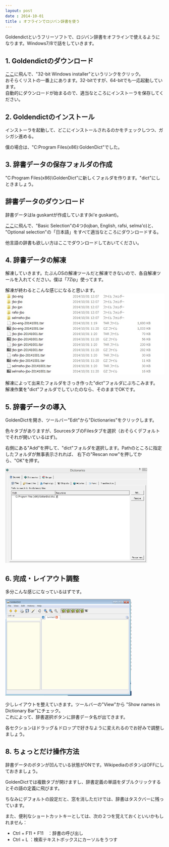 ```yaml
---
layout: post
date : 2014-10-01
title : オフラインでロジバン辞書を使う
---
```



<p>Goldendictというフリーソフトで、ロジバン辞書をオフラインで使えるようになります。Windows7/8で話をしていきます。</p>

<section >
<h2 >1. Goldendictのダウンロード</h2>
<p><a href="http://goldendict.org/download.php">ここ</a>に飛んで、"32-bit Windows installer"というリンクをクリック。<br>
おそらくリストの一番上にあります。32-bitですが、64-bitでも一応起動しています。<br>
自動的にダウンロードが始まるので、適当なところにインストーラを保存してください。
</p></section>

<section >
<h2 >2. Goldendictのインストール</h2>
<p>インストーラを起動して、どこにインストールされるのかをチェックしつつ、ガシガシ進める。</p>
<p>僕の場合は、"C:Program Files(x86):GoldenDict"でした。</p>
</section>

<section >
<h2 >3. 辞書データの保存フォルダの作成</h2>
<p >"C:Program Files(x86)\GoldenDict"に新しくフォルダを作ります。"dict"にしときましょう。</p>
</section>


## 辞書データのダウンロード

辞書データはla guskantが作成しています(ki'e guskant)。

<a href="http://guskant.github.io/lojbo/stardict.html">ここ</a>に飛んで、"Basic Selection"の4つ(lojban, English, rafsi, selma'o)と、  
"Optional selection"の「日本語」をすべて適当なところにダウンロードする。

他言語の辞書も欲しい方はここでダウンロードしておいてください。

<section >
<h2 >4. 辞書データの解凍</h2>
<p >解凍していきます。たぶんOSの解凍ツールだと解凍できないので、各自解凍ツールを入れてください。僕は「7Zip」使ってます。</p>
<p >解凍が終わるとこんな感じになると思います。<br>
<img src="./jbo_goldendict_pic/001.jpg"></img></p>
<p >解凍によって出来たフォルダをさっき作った"dict"フォルダにぶちこみます。<br>
解凍作業を"dict"フォルダでしていたのなら、そのままでOKです。</p>
</section>

<section >
<h2 >5. 辞書データの導入</h2>
<p >GoldenDictを開き、ツールバー"Edit"から"Dictionaries"をクリックします。</p>
<p >色々タブがありますが、SourcesタブのFilesタブを選択（おそらくデフォルトでそれが開いているはず)。</p>
<p >右側にある"Add"を押して、"dict"フォルダを選択します。Pathのところに指定したフォルダが無事表示されれば、
右下の"Rescan now"を押してから、"OK"を押す。</p>
<p ><img src="./jbo_goldendict_pic/003.jpg" width="450" height="300"></img></p>
</section>


<section >
<h2 >6. 完成・レイアウト調整</h2>
<p >多分こんな感じになっているはずです。</p>
<p ><img src="./jbo_goldendict_pic/002.png"></img></p>
<p >少しレイアウトを整えていきます。ツールバーの"View"から "Show names in Dictionary Bar"にチェック。<br>
これによって、辞書選択ボタンに辞書データ名が出てきます。</p>
<p >各セクションはドラッグ＆ドロップで好きなように変えれるのでお好みで調整しましょう。</p>
</section>

<section >
<h2 >8. ちょっとだけ操作方法</h2>
<p >辞書データのボタンが凹んでいる状態がONです。WikipediaのボタンはOFFにしておきましょう。</p>
<p >GoldenDictでは複数タブが開けますし、辞書定義の単語をダブルクリックするとその語の定義に飛びます。</p>
<p >ちなみにデフォルトの設定だと、窓を消しただけでは、辞書はタスクバーに残っています。</p>
<p >また、便利なショートカットキーとしては、次の２つを覚えておくといいかもしれません：
<ul >
<li >Ctrl + F11 + F11　：辞書の呼び出し</li>
<li >Ctrl + L ：検索テキストボックスにカーソルをうつす</li>
</ul>
</p>
</section>
